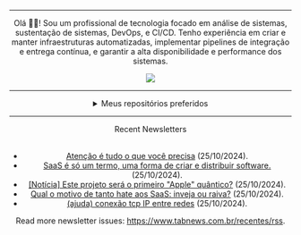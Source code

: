 <div align="center">
<hr>
<p>Olá 👋🏾! Sou um profissional de tecnologia focado em análise de sistemas, sustentação de sistemas, DevOps, e CI/CD. Tenho experiência em criar e manter infraestruturas automatizadas, implementar pipelines de integração e entrega contínua, e garantir a alta disponibilidade e performance dos sistemas.</p>
  <img src="https://media.giphy.com/media/yAGIvCiwPJn5C/giphy.gif">
<hr>
  <details>
  <summary>Meus repositórios preferidos</summary>
  <br />
  Alguns dos meus melhores repositórios:
  <br />
<br />
  <ul><li><a href=https://github.com/KubeNerd/aluratube target="_blank" rel="noopener noreferrer">KubeNerd/aluratube</a> (<b>0</b> ✨ and <b>0</b> 🍴): Aluratube - Desenvolvido durante a imersão React da Alura no final de 2022</li><li><a href=https://github.com/KubeNerd/nlw-ia target="_blank" rel="noopener noreferrer">KubeNerd/nlw-ia</a> (<b>0</b> ✨ and <b>0</b> 🍴): Projeto desenvolvido durante a NLW IA - Usando a API da OPENAI</li><li><a href=https://github.com/KubeNerd/nlw-journey-ia target="_blank" rel="noopener noreferrer">KubeNerd/nlw-journey-ia</a> (<b>0</b> ✨ and <b>0</b> 🍴): NLW IA - Agent de viagens usando python + langchain + GPT</li>
<li>More coming soon :).</li>
</ul>
  </details>
  <hr/>
    <summary>Recent Newsletters</summary>
  <br />
  <ul>
    <li><a href=https://www.tabnews.com.br/viniciusbrito/atencao-e-tudo-o-que-voce-precisa target="_blank" rel="noopener noreferrer">Atenção é tudo o que você precisa</a> (25/10/2024).</li><li><a href=https://www.tabnews.com.br/welovetech/saas-e-so-um-termo-uma-forma-de-criar-e-distribuir-software target="_blank" rel="noopener noreferrer">SaaS é só um termo, uma forma de criar e distribuir software.</a> (25/10/2024).</li><li><a href=https://www.tabnews.com.br/Wellington79/noticia-o-primeiro-apple-quantico target="_blank" rel="noopener noreferrer">[Notícia] Este projeto será o primeiro "Apple" quântico?</a> (25/10/2024).</li><li><a href=https://www.tabnews.com.br/fausto/qual-o-motivo-de-tanto-hate-aos-saas-inveja-ou-raiva target="_blank" rel="noopener noreferrer">Qual o motivo de tanto hate aos SaaS: inveja ou raiva?</a> (25/10/2024).</li><li><a href=https://www.tabnews.com.br/Pedroaf0/ajuda-conexao-tcp-ip-entre-redes target="_blank" rel="noopener noreferrer">(ajuda) conexão tcp IP entre redes</a> (25/10/2024).</li>
  </ul>
<p>Read more newsletter issues: <a href="https://www.tabnews.com.br/recentes/rss">https://www.tabnews.com.br/recentes/rss</a>.</p>
  </details>
